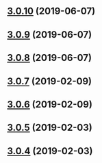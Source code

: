 ## [3.0.10](https://github.com/doomsower/whitewater/compare/@whitewater-guide/postgres-backup-s3@3.0.8...@whitewater-guide/postgres-backup-s3@3.0.10) (2019-06-07)

## [3.0.9](https://github.com/doomsower/whitewater/compare/@whitewater-guide/postgres-backup-s3@3.0.8...@whitewater-guide/postgres-backup-s3@3.0.9) (2019-06-07)

## [3.0.8](https://github.com/doomsower/whitewater/compare/@whitewater-guide/postgres-backup-s3@3.0.7...@whitewater-guide/postgres-backup-s3@3.0.8) (2019-06-07)

## [3.0.7](https://github.com/doomsower/whitewater/compare/@whitewater-guide/postgres-backup-s3@3.0.6...@whitewater-guide/postgres-backup-s3@3.0.7) (2019-02-09)

## [3.0.6](https://github.com/doomsower/whitewater/compare/@whitewater-guide/postgres-backup-s3@3.0.5...@whitewater-guide/postgres-backup-s3@3.0.6) (2019-02-09)

## [3.0.5](https://github.com/doomsower/whitewater/compare/@whitewater-guide/postgres-backup-s3@3.0.4...@whitewater-guide/postgres-backup-s3@3.0.5) (2019-02-03)

## [3.0.4](https://github.com/doomsower/whitewater/compare/@whitewater-guide/postgres-backup-s3@3.0.4...@whitewater-guide/postgres-backup-s3@3.0.4) (2019-02-03)

